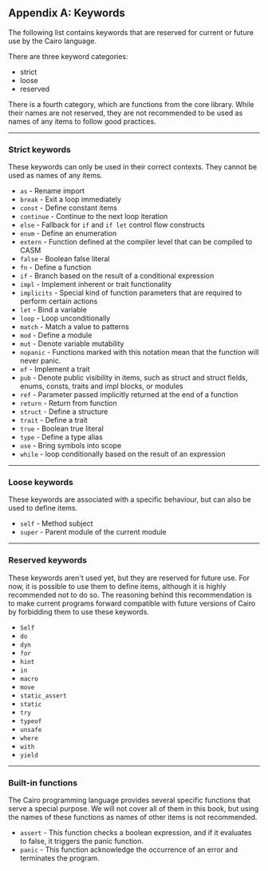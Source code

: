 ## Appendix A: Keywords

The following list contains keywords that are reserved for current or future use by the Cairo language.

There are three keyword categories:

- strict
- loose
- reserved

There is a fourth category, which are functions from the core library. While their names are not reserved,
they are not recommended to be used as names of any items to follow good practices.

---

### Strict keywords

These keywords can only be used in their correct contexts.
They cannot be used as names of any items.

- `as` - Rename import
- `break` - Exit a loop immediately
- `const` - Define constant items
- `continue` - Continue to the next loop iteration
- `else` - Fallback for `if` and `if let` control flow constructs
- `enum` - Define an enumeration
- `extern` - Function defined at the compiler level that can be compiled to CASM
- `false` - Boolean false literal
- `fn` - Define a function
- `if` - Branch based on the result of a conditional expression
- `impl` - Implement inherent or trait functionality
- `implicits` - Special kind of function parameters that are required to perform certain actions
- `let` - Bind a variable
- `loop` - Loop unconditionally
- `match` - Match a value to patterns
- `mod` - Define a module
- `mut` - Denote variable mutability
- `nopanic` - Functions marked with this notation mean that the function will never panic.
- `of` - Implement a trait
- `pub` - Denote public visibility in items, such as struct and struct fields, enums, consts, traits and impl blocks, or modules
- `ref` - Parameter passed implicitly returned at the end of a function
- `return` - Return from function
- `struct` - Define a structure
- `trait` - Define a trait
- `true` - Boolean true literal
- `type` - Define a type alias
- `use` - Bring symbols into scope
- `while` - loop conditionally based on the result of an expression

---

### Loose keywords

These keywords are associated with a specific behaviour, but can also be used to define items.

- `self` - Method subject
- `super` - Parent module of the current module

---

### Reserved keywords

These keywords aren't used yet, but they are reserved for future use.
For now, it is possible to use them to define items, although it is highly recommended not to do so.
The reasoning behind this recommendation is to make current programs forward compatible with future versions of
Cairo by forbidding them to use these keywords.

- `Self`
- `do`
- `dyn`
- `for`
- `hint`
- `in`
- `macro`
- `move`
- `static_assert`
- `static`
- `try`
- `typeof`
- `unsafe`
- `where`
- `with`
- `yield`

---

### Built-in functions

The Cairo programming language provides several specific functions that serve a special purpose. We will not cover all of them in this book, but using the names of these functions as names of other items is not recommended.

- `assert` - This function checks a boolean expression, and if it evaluates to false, it triggers the panic function.
- `panic` - This function acknowledge the occurrence of an error and terminates the program.
